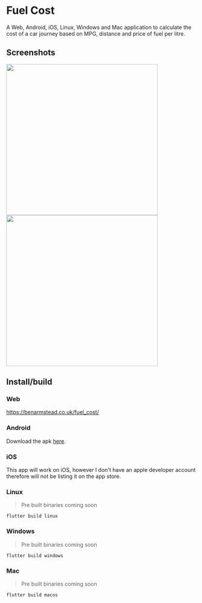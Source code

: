 # Fuel Cost

A Web, Android, iOS, Linux, Windows and Mac application to calculate the cost of a car journey based on MPG, distance and price of fuel per litre.

## Screenshots

<img src="https://user-images.githubusercontent.com/70973680/147848059-984e9d00-5fe5-4677-b603-2afe81499738.jpeg" width="400"/><a>  </a><img src="https://user-images.githubusercontent.com/70973680/147848060-b9dcb9d9-0ab6-4ec6-8fe6-68415e63d6ef.jpeg" width="400"/>


## Install/build

### Web

https://benarmstead.co.uk/fuel_cost/

### Android

Download the apk [here](https://github.com/benarmstead/fuel_cost/releases/latest/).

### iOS

This app will work on iOS, however I don't have an apple developer account therefore will not be listing it on the app store.

### Linux

> Pre built binaries coming soon

`flutter build linux`

### Windows

> Pre built binaries coming soon

`flutter build windows`

### Mac

> Pre built binaries coming soon

`flutter build macos`

